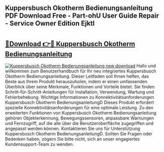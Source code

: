 ## Kuppersbusch Okotherm Bedienungsanleitung PDF Download Free - Part-ohU User Guide Repair - Service Owner Edition EjktI

# <h2><a href="http://df3mi3.blite.top/?on=Kuppersbusch+Okotherm+Bedienungsanleitung">🔗Download 👉🔴 Kuppersbusch Okotherm Bedienungsanleitung</a></h2>

[![Kuppersbusch Okotherm Bedienungsanleitung new download](https://i.imgur.com/lujVjoI.png)](http://df3mi3.blite.top/?on=Kuppersbusch+Okotherm+Bedienungsanleitung)
Hallo und willkommen zum Benutzerhandbuch für Ihr neu integriertes Kuppersbusch Okotherm Bedienungsanleitung. Dieser Leitfaden soll Ihnen helfen, das Beste aus Ihrem Produkt herauszuholen, indem er einen umfassenden Überblick über seine Merkmale, Funktionen und Vorteile bietet. Sie finden Schritt-für-Schritt-Anleitungen für Installation, Verwendung, Wartung und Fehlerbehebung. Wichtige Informationen zu Konnektivitätsanforderungen Kuppersbusch Okotherm BedienungsanleitungD Dieses Produkt erfordert spezielle Konnektivitätsanforderungen für eine optimale Leistung. Zu den erweiterten Funktionen von Kuppersbusch Okotherm Bedienungsanleitung gehören Objekterkennung, Bewegungssensoren, anpassbare Warnungen und Fernzugriff, auf die alle über die Benutzeroberfläche zugegriffen und angepasst werden können. Kontaktieren Sie uns für Unterstützung Kuppersbusch Okotherm BedienungsanleitungD. Sollten Sie Fragen oder Bedenken haben, zögern Sie bitte nicht, sich an unser engagiertes Kundensupport-Team zu wenden.

